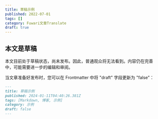 ```yaml
---
title: 草稿示例
published: 2022-07-01
tags: []
category: Fuwari文章Translate
draft: true
---
```


## 本文是草稿

本文目前处于草稿状态，尚未发布。因此，普通观众将无法看到。内容仍在完善中，可能需要进一步的编辑和审阅。

当文章准备好发布时，您可以在 Frontmatter 中将 "draft" 字段更新为 "false"：

```markdown
---
title: 草稿示例
published: 2024-01-11T04:40:26.381Z
tags: [Markdown, 博客, 示例]
category: 示例
draft: false
---
```
